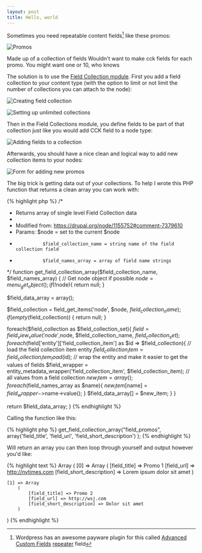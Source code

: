 ```yaml
---
layout: post
title: Hello, world 
---
```

Sometimes you need repeatable content fields[^acf] like these promos:

![Promos](images/2013/10/d7-field-collection-promos.png)

Made up of a collection of fields
Wouldn't want to make cck fields for each promo. You might want one or 10, who knows

The solution is to use the [Field Collection module](https://drupal.org/project/field_collection). First you add a field collection to your content type (with the option to limit or not limit the number of collections you can attach to the node):

![Creating field collection](images/2013/10/d7-field-collection-creation.png)

![Setting up unlimited collections](images/2013/10/d7-field-collection-unlimited.png)

Then in the Field Collections module, you define fields to be part of that collection just like you would add CCK field to a node type:

![Adding fields to a collection](images/2013/10/d7-field-collection-field.png)

Afterwards, you should have a nice clean and logical way to add new collection items to your nodes:

![Form for adding new promos](images/2013/10/d7-field-collection-entry.png)

The big trick is getting data out of your collections. To help I wrote this PHP function that returns a clean array you can work with:

{% highlight php %}
/*
*  Returns array of single level Field Collection data
*
*  Modified from: https://drupal.org/node/1155752#comment-7379610
*  Params: $node = set to the current $node
*               $field_collection_name = string name of the field collection field
*               $field_names_array = array of field name strings
*/
function get_field_collection_array($field_collection_name, $field_names_array) {
  // Get node object if possible
  $node = menu_get_object();
  if(!$node){
    return null;
  }

  $field_data_array = array();

  $field_collection = field_get_items('node', $node, $field_collection_name);
  if( empty($field_collection)) {
    return null;
  }

  foreach($field_collection as $field_collection_set){
    $field = field_view_value('node',$node, $field_collection_name, $field_collection_set);
    foreach ($field['entity']['field_collection_item'] as $id => $field_collection){
      // load the field collection item entity
      $field_collection_item = field_collection_item_load($id);
      // wrap the entity and make it easier to get the values of fields
      $field_wrapper = entity_metadata_wrapper('field_collection_item', $field_collection_item);
      // all values from a field collection
      $new_item = array();
      foreach($field_names_array as $name){
        $new_item[$name] = $field_wrapper->$name->value();
      }
      $field_data_array[] = $new_item;
    }
  }

  return $field_data_array;
}
{% endhighlight %}

Calling the function like this:

{% highlight php %}
get_field_collection_array("field_promos", array('field_title', 'field_url', 'field_short_description') );
{% endhighlight %}

Will return an array you can then loop through yourself and output however you'd like:

{% highlight text %}
Array
(
    [0] => Array
        (
            [field_title] => Promo 1
            [field_url] => http://nytimes.com
            [field_short_description] => Lorem ipsum dolor sit amet
        )

    [1] => Array
        (
            [field_title] => Promo 2
            [field_url] => http://wsj.com
            [field_short_description] => Dolor sit amet
        )

)
{% endhighlight %}


[^acf]: Wordpress has an awesome payware plugin for this called [Advanced Custom Fields](http://www.advancedcustomfields.com/) [repeater](http://www.advancedcustomfields.com/add-ons/repeater-field/) field